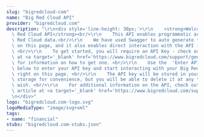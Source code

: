 ```yaml
---
slug: "bigredcloud-com"
name: "Big Red Cloud API"
provider: "bigredcloud.com"
description: "\r\n<div style='line-height: 30px;'>\r\n    <strong>Welcome to the Big\
  \ Red Cloud API</strong><br/>\r\n    This API enables programmatic access to Big\
  \ Red Cloud data.<br/>\r\n    We have used Swagger to auto generate the API documentation\
  \ on this page, and it also enables direct interaction with the API in this page.\
  \ <br/>\r\n    To get started, you will require an API Key - check out our guide\
  \ at <a target='_blank' href='https://www.bigredcloud.com/support/generating-api-key-guide/'>https://www.bigredcloud.com/support/generating-api-key-guide/</a>\
  \ for information on how to get one. <br/>\r\n    Use the  'Enter API Key' button\
  \ below to enter your API key and start interacting with your Big Red Cloud data\
  \ right on this page. <br/>\r\n    The API key will be stored in your browsers local\
  \ storage for convenience, but you will be able to delete it at any time if you\
  \ wish. <br/>\r\n    For additional information on the API, check out our support\
  \ article at <a target='_blank' href='https://www.bigredcloud.com/support/api/'>https://www.bigredcloud.com/support/api/</a><br/>\r\
  \n</div>"
logo: "bigredcloud.com-logo.svg"
logoMediaType: "image/svg+xml"
tags:
- name: "financial"
stubs: "bigredcloud.com-stubs.json"
---
```

